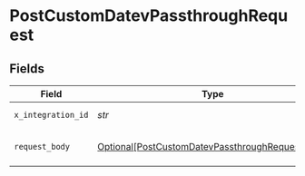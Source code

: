 # PostCustomDatevPassthroughRequest


## Fields

| Field                                                                                                               | Type                                                                                                                | Required                                                                                                            | Description                                                                                                         |
| ------------------------------------------------------------------------------------------------------------------- | ------------------------------------------------------------------------------------------------------------------- | ------------------------------------------------------------------------------------------------------------------- | ------------------------------------------------------------------------------------------------------------------- |
| `x_integration_id`                                                                                                  | *str*                                                                                                               | :heavy_check_mark:                                                                                                  | ID of the integration you want to interact with.                                                                    |
| `request_body`                                                                                                      | [Optional[PostCustomDatevPassthroughRequestBody]](../../models/operations/postcustomdatevpassthroughrequestbody.md) | :heavy_minus_sign:                                                                                                  | POST /custom/datev/passthrough request body                                                                         |